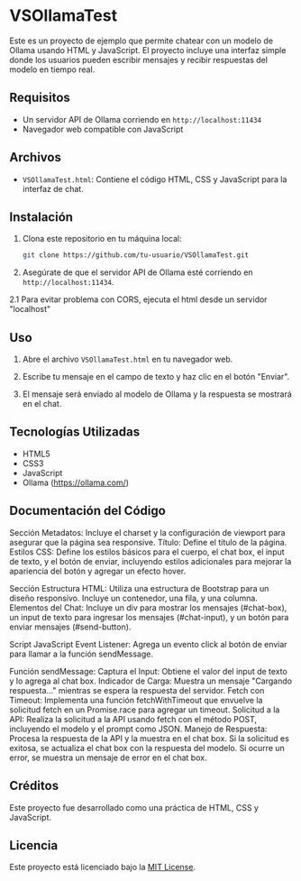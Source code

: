 # VSOllamaTest

Este es un proyecto de ejemplo que permite chatear con un modelo de Ollama usando HTML y JavaScript. El proyecto incluye una interfaz simple donde los usuarios pueden escribir mensajes y recibir respuestas del modelo en tiempo real.

## Requisitos

- Un servidor API de Ollama corriendo en `http://localhost:11434`
- Navegador web compatible con JavaScript

## Archivos

- `VSOllamaTest.html`: Contiene el código HTML, CSS y JavaScript para la interfaz de chat.

## Instalación

1. Clona este repositorio en tu máquina local:
    ```sh
    git clone https://github.com/tu-usuario/VSOllamaTest.git
    ```

2. Asegúrate de que el servidor API de Ollama esté corriendo en `http://localhost:11434`.

2.1 Para evitar problema con CORS, ejecuta el html desde un servidor "localhost"

## Uso

1. Abre el archivo `VSOllamaTest.html` en tu navegador web.

2. Escribe tu mensaje en el campo de texto y haz clic en el botón "Enviar".

3. El mensaje será enviado al modelo de Ollama y la respuesta se mostrará en el chat.

## Tecnologías Utilizadas

- HTML5
- CSS3
- JavaScript
- Ollama (https://ollama.com/)


## Documentación del Código
Sección <head>
Metadatos: Incluye el charset y la configuración de viewport para asegurar que la página sea responsive.
Título: Define el título de la página.
Estilos CSS: Define los estilos básicos para el cuerpo, el chat box, el input de texto, y el botón de enviar, incluyendo estilos adicionales para mejorar la apariencia del botón y agregar un efecto hover.

Sección <body>
Estructura HTML: Utiliza una estructura de Bootstrap para un diseño responsivo. Incluye un contenedor, una fila, y una columna.
Elementos del Chat: Incluye un div para mostrar los mensajes (#chat-box), un input de texto para ingresar los mensajes (#chat-input), y un botón para enviar mensajes (#send-button).

Script JavaScript
Event Listener: Agrega un evento click al botón de enviar para llamar a la función sendMessage.

Función sendMessage:
Captura el Input: Obtiene el valor del input de texto y lo agrega al chat box.
Indicador de Carga: Muestra un mensaje "Cargando respuesta..." mientras se espera la respuesta del servidor.
Fetch con Timeout: Implementa una función fetchWithTimeout que envuelve la solicitud fetch en un Promise.race para agregar un timeout.
Solicitud a la API: Realiza la solicitud a la API usando fetch con el método POST, incluyendo el modelo y el prompt como JSON.
Manejo de Respuesta: Procesa la respuesta de la API y la muestra en el chat box. Si la solicitud es exitosa, se actualiza el chat box con la respuesta del modelo. Si ocurre un error, se muestra un mensaje de error en el chat box.


## Créditos

Este proyecto fue desarrollado como una práctica de HTML, CSS y JavaScript.

## Licencia

Este proyecto está licenciado bajo la [MIT License](LICENSE).
